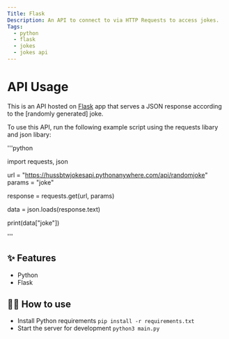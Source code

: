 ```yaml
---
Title: Flask
Description: An API to connect to via HTTP Requests to access jokes.
Tags:
  - python
  - flask
  - jokes
  - jokes api
---
```


# API Usage

This is an API hosted on [Flask](https://flask.palletsprojects.com/en/1.1.x/) app that serves a JSON response according to the [randomly generated] joke.

To use this API, run the following example script using the requests libary and json libary:

'''python

import requests, json

url = "https://hussbtwjokesapi.pythonanywhere.com/api/randomjoke"
params = "joke"

response = requests.get(url, params)

data = json.loads(response.text)

print(data["joke"])

'''

## ✨ Features

- Python
- Flask

## 💁‍♀️ How to use

- Install Python requirements `pip install -r requirements.txt`
- Start the server for development `python3 main.py`
